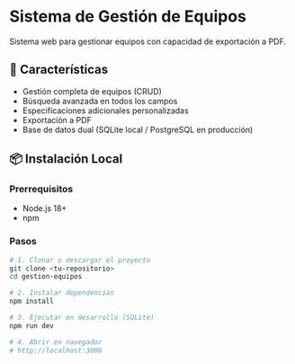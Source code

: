 # Sistema de Gestión de Equipos

Sistema web para gestionar equipos con capacidad de exportación a PDF.

## 🚀 Características

- Gestión completa de equipos (CRUD)
- Búsqueda avanzada en todos los campos
- Especificaciones adicionales personalizadas
- Exportación a PDF
- Base de datos dual (SQLite local / PostgreSQL en producción)

## 📦 Instalación Local

### Prerrequisitos
- Node.js 18+ 
- npm

### Pasos
```bash
# 1. Clonar o descargar el proyecto
git clone <tu-repositorio>
cd gestion-equipos

# 2. Instalar dependencias
npm install

# 3. Ejecutar en desarrollo (SQLite)
npm run dev

# 4. Abrir en navegador
# http://localhost:3000